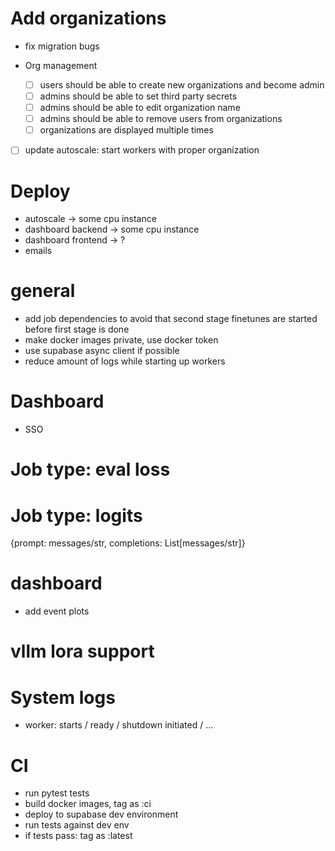 # Add organizations

- fix migration bugs

- Org management
    - [ ] users should be able to create new organizations and become admin
    - [ ] admins should be able to set third party secrets
    - [ ] admins should be able to edit organization name
    - [ ] admins should be able to remove users from organizations
    - [ ] organizations are displayed multiple times

- [ ] update autoscale: start workers with proper organization

# Deploy
- autoscale -> some cpu instance
- dashboard backend -> some cpu instance
- dashboard frontend -> ?
- emails

# general
- add job dependencies to avoid that second stage finetunes are started before first stage is done
- make docker images private, use docker token
- use supabase async client if possible
- reduce amount of logs while starting up workers

# Dashboard
- SSO

# Job type: eval loss

# Job type: logits
{prompt: messages/str, completions: List[messages/str]}

# dashboard
- add event plots

# vllm lora support

# System logs
- worker: starts / ready / shutdown initiated / ...

# CI
- run pytest tests
- build docker images, tag as :ci
- deploy to supabase dev environment
- run tests against dev env
- if tests pass: tag as :latest
